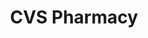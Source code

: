 ---
title: "CVS Pharmacy"
url: /rancho-cucamonga/cvs-pharmacy-day-creek-boulevard/
shop: chemist
---